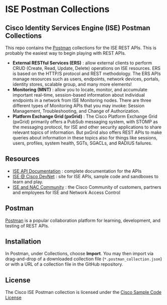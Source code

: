 # ISE Postman Collections

## Cisco Identity Services Engine (ISE) Postman Collections
This repo contains the [Postman](https://postman.com) collections for the ISE REST APIs. This is probably the easiest way to begin playing with REST APIs.   
- **External RESTful Services (ERS)** : allow external clients to perform CRUD (Create, Read, Update, Delete) operations on ISE resources. ERS is based on the HTTP/S protocol and REST methodology. The ERS APIs manage resources such as users, endpoints, network devices, portals, identity stores, scalable group, and many more elements!
- **Monitoring (MNT)** : allow you to locate, monitor, and accumulate important real-time, session-based information about individual endpoints in a network from ISE Monitoring nodes. There are three different types of Monitoring APIs that you may invoke: Session Management, Troubleshooting, and Change of Authorization.
- **Platform Exchange Grid (pxGrid)** : The Cisco Platform Exchange Grid (pxGrid) primarily offers a PubSub messaging system, with STOMP as the messaging protocol, for ISE and other security applications to share relevant topics of information. But pxGrid also offers REST APIs to make queries about information in these topics also for things like sessions, users, profiles, system health, SGTs, SGACLs, and RADIUS failures. 

## Resources
- [ISE API Documentation](https://cs.co/ise-api) : complete documentation for the APIs
- [ISE @ Cisco DevNet](https://cs.co/ise-devnet) : site for ISE APIs, sample code and sandboxes to learn and play.
- [ISE and NAC Community](https://cs.co/ise-community) : the Cisco Community of customers, partners and employees for ISE and Network Access Control

## Postman
[Postman](https://postman.com) is a popular collaboration platform for learning, development, and testing of REST APIs. 

## Installation
In Postman, under Collections, choose **Import**. You may then import via drag-and-drop of a downloaded collection file (`*.postman_collection.json`) or with a URL of a collection file in the GitHub repository.

## License
The Cisco ISE Postman collection is licensed under the [Cisco Sample Code License](https://developer.cisco.com/site/license/cisco-sample-code-license/)